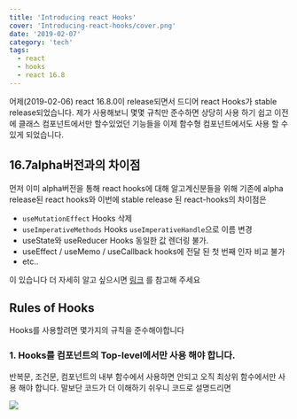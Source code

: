```yaml
---
title: 'Introducing react Hooks'
cover: 'Introducing-react-hooks/cover.png'
date: '2019-02-07'
category: 'tech'
tags:
  - react
  - hooks
  - react 16.8
---
```


어제(2019-02-06) react 16.8.0이 release되면서 드디어 react Hooks가 stable release되었습니다.
제가 사용해보니 몇몇 규칙만 준수하면 상당히 사용 하기 쉽고 이전에 클래스 컴포넌트에서만 할수있었던 기능들을 이제 함수형 컴포넌트에서도 사용 할 수 있게 되었습니다.

## 16.7alpha버전과의 차이점

먼저 이미 alpha버전을 통해 react hooks에 대해 알고계신분들을 위해 기존에 alpha release된 react hooks와 이번에 stable release 된 react-hooks의 차이점은

- `useMutationEffect` Hooks 삭제
- `useImperativeMethods` Hooks `useImperativeHandle`으로 이름 변경
- useState와 useReducer Hooks 동일한 값 렌더링 불가.
- useEffect / useMemo / useCallback hooks에 전달 된 첫 번째 인자 비교 불가
- etc..

이 있습니다 더 자세히 알고 싶으시면 [링크](https://reactjs.org/blog/2019/02/06/react-v16.8.0.html#hooks-changelog-since-alpha-versions) 를 참고해 주세요

## Rules of Hooks

Hooks를 사용할려면 몇가지의 규칙을 준수해야합니다

### 1. Hooks를 컴포넌트의 Top-level에서만 사용 해야 합니다.

반복문, 조건문, 컴포넌트의 내부 함수에서 사용하면 안되고 오직 최상위 함수에서만 사용 해야 합니다.
말보단 코드가 더 이해하기 쉬우니 코드로 설명드리면

<img src='https://john015.github.io/assets/Introducing-react-hooks/rule1.png'>

